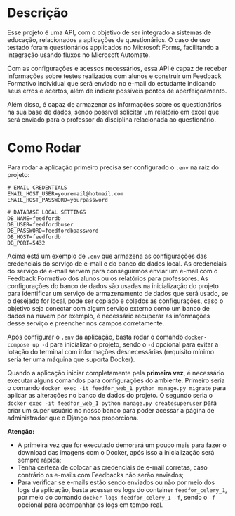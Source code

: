 # Descrição

Esse projeto é uma API, com o objetivo de ser integrado a sistemas de educação, relacionados a aplicações de questionários. O caso de uso testado foram questionários applicados no Microsoft Forms, facilitando a integração usando fluxos no Microsoft Automate.

Com as configurações e acessos necessários, essa API é capaz de receber informações sobre testes realizados com alunos e construir um Feedback Formativo individual que será enviado no e-mail do estudante indicando seus erros e acertos, além de indicar possíveis pontos de aperfeiçoamento.

Além disso, é capaz de armazenar as informações sobre os questionários na sua base de dados, sendo possível solicitar um relatório em excel que será enviado para o professor da disciplina relacionada ao questionário.

# Como Rodar

Para rodar a aplicação primeiro precisa ser configurado o `.env` na raiz do projeto:

```
# EMAIL CREDENTIALS
EMAIL_HOST_USER=youremail@hotmail.com
EMAIL_HOST_PASSWORD=yourpassword

# DATABASE LOCAL SETTINGS
DB_NAME=feedfordb
DB_USER=feedfordbuser
DB_PASSWORD=feedfordbpassword
DB_HOST=feedfordb
DB_PORT=5432
```

Acima está um exemplo de `.env` que armazena as configurações das credenciais do serviço de e-mail e do banco de dados local. As credenciais do serviço de e-mail servem para conseguirmos enviar um e-mail com o Feedback Formativo dos alunos ou os relatórios para professores. As configurações do banco de dados são usadas na inicialização do projeto para identificar um serviço de armazenamento de dados que será usado, se o desejado for local, pode ser copiado e colados as configurações, caso o objetivo seja conectar com algum serviço externo como um banco de dados na nuvem por exemplo, é necessário recuperar as informações desse serviço e preencher nos campos corretamente.

Após configurar o `.env` da aplicação, basta rodar o comando `docker-compose up -d` para inicializar o projeto, sendo o `-d` opcional para evitar a lotação do terminal com informações desnecessárias (requisito mínimo seria ter uma máquina que suporta Docker).

Quando a aplicação iniciar completamente pela **primeira vez**, é necessário executar alguns comandos para configurações do ambiente. Primeiro seria o comando `docker exec -it feedfor_web_1 python manage.py migrate` para aplicar as alterações no banco de dados do projeto. O segundo seria o `docker exec -it feedfor_web_1 python manage.py createsuperuser` para criar um super usuário no nosso banco para poder acessar a página de administrador que o Django nos proporciona.

**Atenção:** 
- A primeira vez que for executado demorará um pouco mais para fazer o download das imagens com o Docker, após isso a inicialização será sempre rápida;
- Tenha certeza de colocar as credenciais de e-mail corretas, caso contrário os e-mails com Feedbacks não serão enviados;
- Para verificar se e-mails estão sendo enviados ou não por meio dos logs da aplicação, basta acessar os logs do container `feedfor_celery_1`, por meio do comando `docker logs feedfor_celery_1 -f`, sendo o `-f` opcional para acompanhar os logs em tempo real.

